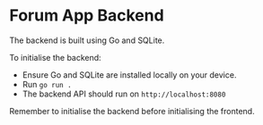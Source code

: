 # Forum App Backend

The backend is built using Go and SQLite.

To initialise the backend:
- Ensure Go and SQLite are installed locally on your device.
- Run `go run .`
- The backend API should run on `http://localhost:8080`

Remember to initialise the backend before initialising the frontend.